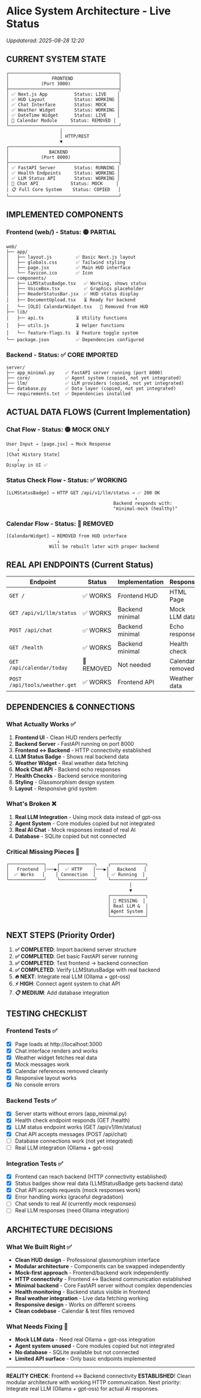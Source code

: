 # Alice System Architecture - Live Status
*Uppdaterad: 2025-08-28 12:20*

## CURRENT SYSTEM STATE

```
┌─────────────────────────────────────────┐
│                FRONTEND                 │
│            (Port 3000)                  │
├─────────────────────────────────────────┤
│ ✅ Next.js App          Status: LIVE    │
│ ✅ HUD Layout           Status: WORKING │
│ ✅ Chat Interface       Status: MOCK    │
│ ✅ Weather Widget       Status: WORKING │
│ ✅ DateTime Widget      Status: LIVE    │
│ 🧹 Calendar Module     Status: REMOVED │
└─────────────────────────────────────────┘
                    │
                    │ HTTP/REST
                    ▼
┌─────────────────────────────────────────┐
│               BACKEND                   │
│            (Port 8000)                  │
├─────────────────────────────────────────┤
│ ✅ FastAPI Server       Status: RUNNING │
│ ✅ Health Endpoints     Status: WORKING │
│ ✅ LLM Status API       Status: WORKING │
│ 🚧 Chat API            Status: MOCK     │
│ 📋 Full Core System    Status: COPIED   │
└─────────────────────────────────────────┘
```

## IMPLEMENTED COMPONENTS

### Frontend (web/) - Status: 🟡 PARTIAL
```
web/
├── app/
│   ├── layout.js         ✅ Basic Next.js layout
│   ├── globals.css       ✅ Tailwind styling
│   ├── page.jsx          ✅ Main HUD interface
│   └── favicon.ico       ✅ Icon
├── components/
│   ├── LLMStatusBadge.tsx   ✅ Working, shows status
│   ├── VoiceBox.tsx         ✅ Graphics placeholder
│   ├── HeaderStatusBar.jsx  ✅ HUD status display
│   ├── DocumentUpload.tsx   ⏳ Ready for backend
│   └── [OLD] CalendarWidget.tsx   🧹 Removed from HUD  
├── lib/
│   ├── api.ts            ⏳ Utility functions
│   ├── utils.js          ⏳ Helper functions
│   └── feature-flags.ts  ⏳ Feature toggle system
└── package.json          ✅ Dependencies configured
```

### Backend - Status: ✅ CORE IMPORTED
```
server/
├── app_minimal.py    ✅ FastAPI server running (port 8000)
├── core/             ✅ Agent system (copied, not yet integrated)
├── llm/              ✅ LLM providers (copied, not yet integrated)
├── database.py       ✅ Data layer (copied, not yet integrated)
└── requirements.txt  ✅ Dependencies installed
```

## ACTUAL DATA FLOWS (Current Implementation)

### Chat Flow - Status: 🟡 MOCK ONLY
```
User Input → [page.jsx] → Mock Response
    ↓
[Chat History State] 
    ↓
Display in UI ✅
```

### Status Check Flow - Status: ✅ WORKING  
```
[LLMStatusBadge] → HTTP GET /api/v1/llm/status → ✅ 200 OK
                                                ↓
                                        Backend responds with:
                                        "minimal-mock (healthy)"
```

### Calendar Flow - Status: 🧹 REMOVED  
```
[CalendarWidget] → REMOVED from HUD interface
                   ↓
                Will be rebuilt later with proper backend
```

## REAL API ENDPOINTS (Current Status)

| Endpoint | Status | Implementation | Response |
|----------|--------|---------------|----------|
| `GET /` | ✅ WORKS | Frontend HUD | HTML Page |
| `GET /api/v1/llm/status` | ✅ WORKS | Backend minimal | Mock LLM data |
| `POST /api/chat` | ✅ WORKS | Backend minimal | Echo response |
| `GET /health` | ✅ WORKS | Backend minimal | Health check |
| `GET /api/calendar/today` | 🧹 REMOVED | Not needed | Calendar removed |
| `POST /api/tools/weather.get` | ✅ WORKS | Frontend API | Weather data |

## DEPENDENCIES & CONNECTIONS

### What Actually Works ✅
1. **Frontend UI** - Clean HUD renders perfectly
2. **Backend Server** - FastAPI running on port 8000
3. **Frontend ↔ Backend** - HTTP connectivity established
4. **LLM Status Badge** - Shows real backend data
5. **Weather Widget** - Real weather data fetching
6. **Mock Chat API** - Backend echo responses
7. **Health Checks** - Backend service monitoring
8. **Styling** - Glassmorphism design system
9. **Layout** - Responsive grid system

### What's Broken ❌
1. **Real LLM Integration** - Using mock data instead of gpt-oss
2. **Agent System** - Core modules copied but not integrated
3. **Real AI Chat** - Mock responses instead of real AI
4. **Database** - SQLite copied but not connected

### Critical Missing Pieces 🚨
```
┌─────────────┐    ┌─────────────┐    ┌─────────────┐
│   Frontend  │───▶│  ✅ HTTP    │───▶│   Backend   │
│  ✅ Works   │    │ Connection  │    │ ✅ Running  │  
└─────────────┘    └─────────────┘    └─────────────┘
                                              │
                                              ▼
                                      ┌─────────────┐
                                      │ 🚧 MISSING  │
                                      │ Real LLM &  │
                                      │Agent System │
                                      └─────────────┘
```

## NEXT STEPS (Priority Order)

1. **✅ COMPLETED**: Import backend server structure  
2. **✅ COMPLETED**: Get basic FastAPI server running
3. **✅ COMPLETED**: Test frontend → backend connection
4. **✅ COMPLETED**: Verify LLMStatusBadge with real backend
5. **🔥 NEXT**: Integrate real LLM (Ollama + gpt-oss)
6. **⚡ HIGH**: Connect agent system to chat API
7. **📋 MEDIUM**: Add database integration

## TESTING CHECKLIST

### Frontend Tests ✅
- [x] Page loads at http://localhost:3000
- [x] Chat interface renders and works
- [x] Weather widget fetches real data
- [x] Mock messages work
- [x] Calendar references removed cleanly
- [x] Responsive layout works
- [x] No console errors

### Backend Tests ✅
- [x] Server starts without errors (app_minimal.py)
- [x] Health check endpoint responds (GET /health)
- [x] LLM status endpoint works (GET /api/v1/llm/status)
- [x] Chat API accepts messages (POST /api/chat) 
- [ ] Database connections work (not yet integrated)
- [ ] Real LLM integration (Ollama + gpt-oss)

### Integration Tests ✅
- [x] Frontend can reach backend (HTTP connectivity established)
- [x] Status badges show real data (LLMStatusBadge gets backend data)
- [x] Chat API accepts requests (mock responses work)
- [x] Error handling works (graceful degradation)
- [ ] Chat sends to real AI (currently mock responses)
- [ ] Real LLM responses (need Ollama integration)

## ARCHITECTURE DECISIONS

### What We Built Right ✅
- **Clean HUD design** - Professional glassmorphism interface
- **Modular architecture** - Components can be swapped independently
- **Mock-first approach** - Frontend/backend work independently
- **HTTP connectivity** - Frontend ↔ Backend communication established
- **Minimal backend** - Core FastAPI server without complex dependencies
- **Health monitoring** - Backend status visible in frontend
- **Real weather integration** - Live data fetching working
- **Responsive design** - Works on different screens
- **Clean codebase** - Calendar & test files removed

### What Needs Fixing 🔧
- **Mock LLM data** - Need real Ollama + gpt-oss integration
- **Agent system unused** - Core modules copied but not integrated
- **No database** - SQLite available but not connected
- **Limited API surface** - Only basic endpoints implemented

---
**REALITY CHECK**: Frontend ↔ Backend connectivity **ESTABLISHED**! Clean modular architecture with working HTTP communication. Next priority: Integrate real LLM (Ollama + gpt-oss) for actual AI responses.